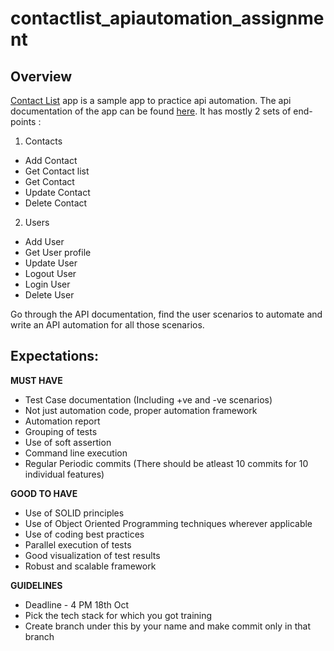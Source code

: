 # contactlist_apiautomation_assignment
Overview
-
[Contact List](https://thinking-tester-contact-list.herokuapp.com/) app is a sample app to practice api automation. The api documentation of the app can be found [here](https://documenter.getpostman.com/view/4012288/TzK2bEa8#3c540b2f-92ef-472a-ba77-33179fecd69b). It has mostly 2 sets of end-points : 
1. Contacts
 - Add Contact
 - Get Contact list
 - Get Contact
 - Update Contact
 - Delete Contact
2. Users
 - Add User
 - Get User profile
 - Update User
 - Logout User
 - Login User
 - Delete User

Go through the API documentation, find the user scenarios to automate and write an API automation for all those scenarios.

Expectations:
-

**MUST HAVE**
- Test Case documentation (Including +ve and -ve scenarios)
- Not just automation code, proper automation framework
- Automation report
- Grouping of tests
- Use of soft assertion
- Command line execution
- Regular Periodic commits (There should be atleast 10 commits for 10 individual features)

**GOOD TO HAVE**
- Use of SOLID principles
- Use of Object Oriented Programming techniques wherever applicable
- Use of coding best practices
- Parallel execution of tests
- Good visualization of test results
- Robust and scalable framework
  
**GUIDELINES**
- Deadline - 4 PM 18th Oct
- Pick the tech stack for which you got training
- Create branch under this by your name and make commit only in that branch
